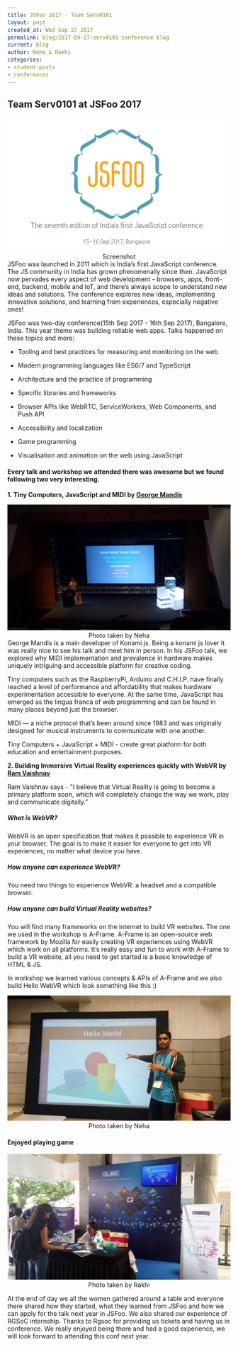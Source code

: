 ```yaml
---
title: JSFoo 2017 - Team Serv0101
layout: post
created_at: Wed Sep 27 2017
permalink: blog/2017-09-27-serv0101-conference-blog
current: blog
author: Neha & Rakhi
categories:
- student-posts
- conferences
---
```


## Team Serv0101 at JSFoo 2017
<img src="/img/blog/2017/2017-09-25-Serv0101-JSfoo2017.png">
<div class="image-credits"><center>Screenshot</center></div>
JSFoo was launched in 2011 which is India’s first JavaScript conference. The JS community in India has grown phenomenally since then. JavaScript now pervades every aspect of web development – browsers, apps, front-end, backend, mobile and IoT, and there’s always scope to understand new ideas and solutions. The conference explores new ideas, implementing innovative solutions, and learning from experiences, especially negative ones!

JSFoo was two-day conference(15th Sep 2017 - 16th Sep 2017), Bangalore, India.
This year theme was building reliable web apps. Talks happened on these topics and more:

* Tooling and best practices for measuring and monitoring on the web

* Modern programming languages like ES6/7 and TypeScript

* Architecture and the practice of programming

* Specific libraries and frameworks

* Browser APIs like WebRTC, ServiceWorkers, Web Components, and Push API

* Accessibility and localization

* Game programming

* Visualisation and animation on the web using JavaScript

#### Every talk and workshop we attended there was awesome but we found following two very interesting.

**1. Tiny Computers, JavaScript and MIDI by <a href="https://twitter.com/georgemandis">George Mandis</a>**

<img src="/img/blog/2017/2017-09-25-Serv0101-George.jpeg">
<div class="image-credits"><center>Photo taken by Neha</center></div>
George Mandis is a main developer of Konami.js. Being a konami js lover it was really nice to see his talk and meet him in person.
In his JSFoo talk, we explored why MIDI implementation and prevalence in hardware makes uniquely intriguing and accessible platform for creative coding.

Tiny computers such as the RaspberryPi, Arduino and C.H.I.P. have finally reached a level of performance and affordability that makes hardware experimentation accessible to everyone. At the same time, JavaScript has emerged as the lingua franca of web programming and can be found in many places beyond just the browser.

MIDI — a niche protocol that’s been around since 1983 and was originally designed for musical instruments to communicate with one another.

Tiny Computers + JavaScript + MIDI - create great platform for both education and entertainment purposes.

**2. Building Immersive Virtual Reality experiences quickly with WebVR by <a href="https://twitter.com/ram_gurumukhi">Ram Vaishnav</a>**

Ram Vaishnav says - "I believe that Virtual Reality is going to become a primary platform soon, which will completely change the way we work, play and communicate digitally."

##### What is WebVR?

WebVR is an open specification that makes it possible to experience VR in your browser. The goal is to make it easier for everyone to get into VR experiences, no matter what device you have.

##### How anyone can experience WebVR?

You need two things to experience WebVR: a headset and a compatible browser.

##### How anyone can build Virtual Reality websites?

You will find many frameworks on the internet to build VR websites.
The one we used in the workshop is A-Frame. A-Frame is an open-source web framework by Mozilla for easily creating VR experiences using WebVR which work on all platforms. It’s really easy and fun to work with A-Frame to build a VR website, all you need to get started is a basic knowledge of HTML & JS.

In workshop we learned various concepts & APIs of A-Frame and we also build Hello WebVR which look something like this :)

<img src="/img/blog/2017/2017-09-25-Serv0101-WebVR.jpeg">
<div class="image-credits"><center>Photo taken by Neha</center></div>

#### Enjoyed playing game

<img src="/img/blog/2017/2017-09-25-Serv0101-JSfoo2017-Game.jpg-large">
<div class="image-credits"><center>Photo taken by Rakhi</center></div>

At the end of day we all the women gathered around a table and everyone there shared how they started, what they learned from JSFoo and how we can apply for the talk next year in JSFoo. We also shared our experience of RGSoC internship.
Thanks to Rgsoc for providing us tickets and having us in conference. We really enjoyed being there and had a good experience, we will look forward to attending this conf next year.
